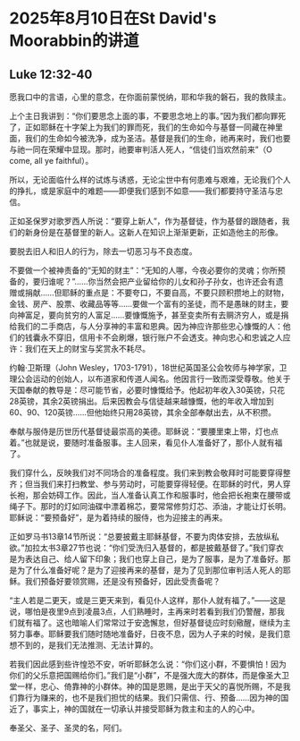 # 2025年8月10日在St David's Moorabbin的讲道
## Luke 12:32-40

愿我口中的言语，心里的意念，在你面前蒙悦纳，耶和华我的磐石，我的救赎主。

上个主日我讲到：“你们要思念上面的事，不要思念地上的事。”因为我们都向罪死了，正如耶稣在十字架上为我们的罪而死，我们的生命如今与基督一同藏在神里面，我们的生命如今被洗净，成为圣洁。基督是我们的生命，祂再来时，我们也要与祂一同在荣耀中显现。那时，祂要审判活人死人，“信徒们当欢然前来”（O come, all ye faithful）。

所以，无论面临什么样的试炼与诱惑，无论尘世中有何患难与艰难，无论我们个人的挣扎，或是家庭中的难题——即便我们感到不如意——我们都要持守圣洁与忠信。

正如圣保罗对歌罗西人所说：“要穿上新人”，作为基督徒，作为基督的跟随者，我们的新身份是在基督里的新人。这新人在知识上渐渐更新，正如造他主的形像。

要脱去旧人和旧人的行为，除去一切恶习与不良态度。

不要做一个被神责备的“无知的财主”：“无知的人哪，今夜必要你的灵魂；你所预备的，要归谁呢？”……你当然会把产业留给你的儿女和孙子孙女，也许还会有遗赠或捐献……但耶稣的重点是：不要夸口，不要自高，不要只顾积攒地上的财物，金钱、房产、股票、收藏品等等……要做一个富有的圣徒，而不是愚昧的财主，要向神富足，要向贫穷的人富足……要慷慨施予，甚至变卖所有去赒济穷人，或是捐给我们的二手商店，与人分享神的丰富和恩典。因为神应许那些忠心慷慨的人：他们的钱囊永不穿旧，信用卡不会刷爆，银行账户不会透支。神向忠心和忠诚之人应许：我们在天上的财宝与奖赏永不耗尽。

约翰·卫斯理（John Wesley，1703-1791），18世纪英国圣公会牧师与神学家，卫理公会运动的创始人，以布道家和传道人闻名。他因言行一致而深受尊敬。他关于天国奉献的教导是：尽可能节省，必要时慷慨给予。他起初年收入30英镑，只花28英镑，其余2英镑捐出。后来因教会与信徒越来越慷慨，他的年收入增加到60、90、120英镑……但他始终只用28英镑，其余全部奉献出去，从不积攒。

奉献与服侍是历世历代基督徒最崇高的美德。耶稣说：“要腰里束上带，灯也点着。”也就是说，要随时准备服事。主人回来，看见仆人准备好了，那仆人就有福了。

我们穿什么，反映我们对不同场合的准备程度。我们来到教会敬拜时可能要穿得整齐；但当我们来打扫教堂、参与劳动时，可能要穿得轻便。在耶稣的时代，男人穿长袍，那会妨碍工作。因此，当人准备认真工作和服事时，他会把长袍束在腰带或绳子下。那时的灯如同油碟中漂着棉芯，要常常修剪灯芯、添油，才能让灯长明。耶稣说：“要预备好”，是为着持续的服侍，也为迎接主的再来。

正如罗马书13章14节所说：“总要披戴主耶稣基督，不要为肉体安排，去放纵私欲。”加拉太书3章27节也说：“你们受洗归入基督的，都是披戴基督了。”我们穿衣是为表达自己、给人留下印象；我们也穿上自己，是为了服事，是为了准备好。那是为了什么准备好呢？是为了迎接再来的基督，是为了见到那位审判活人死人的耶稣。我们预备好要领赏赐，还是没有预备好，因此受责备呢？

“主人若是二更天，或是三更天来到，看见仆人这样，那仆人就有福了。”——这是说，哪怕是夜里9点到凌晨3点，人们熟睡时，主再来时若看到我们仍警醒，那我们就有福了。这也暗喻人们常常过于安逸懈怠，但好基督徒应时刻儆醒，继续为主努力事奉。耶稣要我们随时随地准备好，日夜不息，因为人子来的时候，是我们意想不到的，是我们无法推测、无法计算的。

若我们因此感到些许惶恐不安，听听耶稣怎么说：“你们这小群，不要惧怕！因为你们的父乐意把国赐给你们。”我们是“小群”，不是强大庞大的群体，而是像圣大卫堂一样，忠心、倚靠神的小群体。神的国是恩赐，是出于天父的喜悦所赐，不是我们靠行为赚来的，也不是我们担忧的结果。我们只需信、行、预备……因为神的国近了，事实上，神的国就在一切承认并接受耶稣为救主和主的人的心中。

奉圣父、圣子、圣灵的名，阿们。
